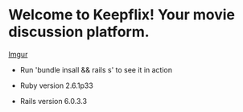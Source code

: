 # Welcome to Keepflix! Your movie discussion platform.
[Imgur](https://i.imgur.com/CuwuzgO.png)

* Run 'bundle insall && rails s' to see it in action

* Ruby version 2.6.1p33

* Rails version 6.0.3.3

